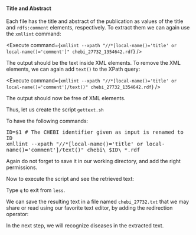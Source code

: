 <script>
import Execute from "$components/Execute.svelte";
</script>

#### Title and Abstract

Each file has the title and abstract of the publication as values of the title
and `rdfs:comment` elements, respectively. To extract them we can again
use the `xmllint` command:

<Execute command={`xmllint --xpath "//*[local-name()='title' or local-name()='comment']" chebi_27732_1354642.rdf`} />

The output should be the text inside XML elements.
To remove the XML elements, we can again add `text()` to the XPath
query:

<Execute command={`xmllint --xpath "//*[local-name()='title' or local-name()='comment']/text()" chebi_27732_1354642.rdf`} />

The output should now be free of XML elements.

Thus, let us create the script `gettext.sh` 

<Execute command="nano gettext.sh" />

To have the following commands:

<pre class="code border p-2" style="white-space: pre-wrap">ID=$1 # The CHEBI identifier given as input is renamed to ID
xmllint --xpath "//*[local-name()='title' or local-name()='comment']/text()" chebi\_$ID\_&#42;.rdf</pre>

Again do not forget to save it in our working directory, and add the right
permissions.

<Execute command="chmod u+x gettext.sh" />

Now to execute the script and see the retrieved text:

<Execute command="./gettext.sh 27732 | less" />

Type `q` to exit from `less`.

We can save the resulting text in a file named `chebi_27732.txt` that we
may share or read using our favorite text editor, by adding the redirection
operator:

<Execute command="./gettext.sh 27732 > chebi_27732.txt" />

In the next step, we will recognize diseases in the extracted text.
